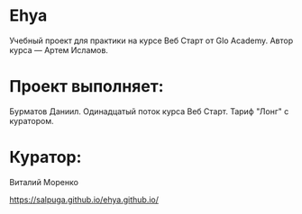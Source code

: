 # Ehya

Учебный проект для практики на курсе Веб Старт от Glo Academy. Автор курса — Артем Исламов.

# Проект выполняет:

Бурматов Даниил. Одинадцатый поток курса Веб Старт. Тариф "Лонг" с куратором.

# Куратор:

Виталий Моренко

https://salpuga.github.io/ehya.github.io/
